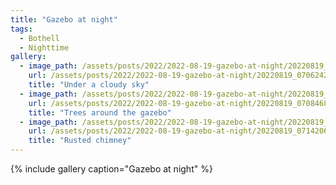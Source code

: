 ```yaml
---
title: "Gazebo at night"
tags:
  - Bothell
  - Nighttime
gallery:
  - image_path: /assets/posts/2022/2022-08-19-gazebo-at-night/20220819_070624284_iOS.jpg
    url: /assets/posts/2022/2022-08-19-gazebo-at-night/20220819_070624284_iOS.jpg
    title: "Under a cloudy sky"
  - image_path: /assets/posts/2022/2022-08-19-gazebo-at-night/20220819_070846848_iOS.jpg
    url: /assets/posts/2022/2022-08-19-gazebo-at-night/20220819_070846848_iOS.jpg
    title: "Trees around the gazebo"
  - image_path: /assets/posts/2022/2022-08-19-gazebo-at-night/20220819_071420628_iOS.jpg
    url: /assets/posts/2022/2022-08-19-gazebo-at-night/20220819_071420628_iOS.jpg
    title: "Rusted chimney"
---
```


{% include gallery caption="Gazebo at night" %}